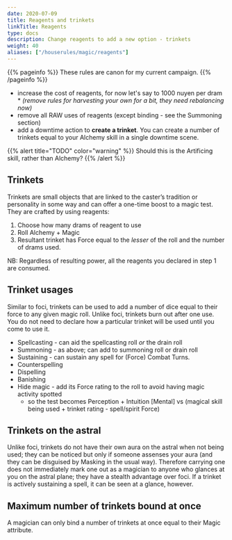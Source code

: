 ```yaml
---
date: 2020-07-09
title: Reagents and trinkets
linkTitle: Reagents
type: docs
description: Change reagents to add a new option - trinkets
weight: 40
aliases: ["/houserules/magic/reagents"]
---
```


{{% pageinfo %}} 
These rules are canon for my current campaign.
{{% /pageinfo %}}

* increase the cost of reagents, for now let's say to 1000 nuyen per dram
	   * _(remove rules for harvesting your own for a bit, they need rebalancing now)_
* remove all RAW uses of reagents (except binding - see the Summoning section)
* add a downtime action to **create a trinket**. You can create a number of trinkets equal to your Alchemy skill in a single downtime scene.

{{% alert title="TODO" color="warning" %}}
Should this is the Artificing skill, rather than Alchemy?
{{% /alert %}} 

## Trinkets

Trinkets are small objects that are linked to the caster’s tradition or personality in some way and can offer a one-time boost to a magic test. They are crafted by using reagents:

1. Choose how many drams of reagent to use
1. Roll Alchemy + Magic 
1. Resultant trinket has Force equal to the *lesser* of the roll and the number of drams used. 

NB: Regardless of resulting power, all the reagents you declared in step 1 are consumed.

## Trinket usages

Similar to foci, trinkets can be used to add a number of dice equal to their force to any given magic roll. Unlike foci, trinkets burn out after one use. You do not need to declare how a particular trinket will be used until you come to use it.

* Spellcasting - can aid the spellcasting roll *or* the drain roll
* Summoning - as above; can add to summoning roll or drain roll
* Sustaining - can sustain any spell for (Force) Combat Turns. 
* Counterspelling
* Dispelling
* Banishing
* Hide magic - add its Force rating to the roll to avoid having magic activity spotted
	* so the test becomes Perception + Intuition \[Mental\] vs (magical skill being used + trinket rating - spell/spirit Force)

## Trinkets on the astral

Unlike foci, trinkets do not have their own aura on the astral when not being used; they can be noticed but only if someone assenses your aura (and they can be disguised by Masking in the usual way). Therefore carrying one does not immediately mark one out as a magician to anyone who glances at you on the astral plane; they have a stealth advantage over foci. If a trinket is actively sustaining a spell, it can be seen at a glance, however.

## Maximum number of trinkets bound at once

A magician can only bind a number of trinkets at once equal to their Magic attribute.
